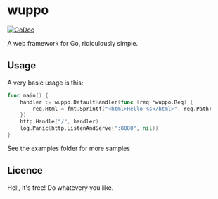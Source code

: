 

# wuppo

[![GoDoc](https://godoc.org/github.com/cvilsmeier/wuppo?status.svg)](https://godoc.org/github.com/cvilsmeier/wuppo)

A web framework for Go, ridiculously simple.


## Usage

A very basic usage is this:


```go
func main() {
    handler := wuppo.DefaultHandler(func (req *wuppo.Req) {
        req.Html = fmt.Sprintf("<html>Hello %s</html>", req.Path)
    })
    http.Handle("/", handler)
    log.Panic(http.ListenAndServe(":8080", nil))
}
```

See the examples folder for more samples

## Licence

Hell, it's free! Do whatevery you like.

